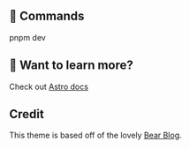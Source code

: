 
## 🧞 Commands

pnpm dev

## 👀 Want to learn more?

Check out [Astro docs](https://docs.astro.build)

## Credit

This theme is based off of the lovely [Bear Blog](https://github.com/HermanMartinus/bearblog/).
